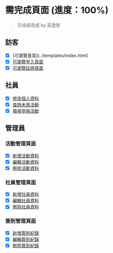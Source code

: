  

# 需完成頁面 (進度：100%) 
> 已全部完成 
> by 巫逸哲

## 訪客
- [x] [可瀏覽首頁](../templates/index.html）
- [x] [可瀏覽登入頁面](./registeration/login.html)
- [x] [可瀏覽註冊頁面](./registeration/Registered.html) 

## 社員
- [x] [修改個人資料](./User/ChangeInfo.html)
- [x] [查詢未來活動](./User/Activity.html)
- [x] [檢視參與活動](./User/Activity.html)

## 管理員
### 活動管理頁面
- [x] [新增活動資料](./Admin/Activity.html)
- [x] [編輯活動資料](./Admin/Activity.html)
- [x] [刪除活動資料](./Admin/Activity.html)

### 社員管理頁面
- [x] [新增社員資料](./Admin/UserEdit.html)
- [x] [編輯社員資料](./Admin/UserEdit.html)
- [x] [刪除社員資料](./Admin/UserEdit.html)

### 簽到管理頁面
- [x] [新增簽到紀錄](./Admin/CheckIn.html)
- [x] [編輯簽到紀錄](./Admin/CheckIn.html)
- [x] [刪除簽到紀錄](./Admin/CheckIn.html)